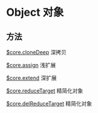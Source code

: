 # Object 对象

## 方法

[$core.cloneDeep](https://github.com/qianduanka/core-js-pro/blob/main/markdown/object/cloneDeep.md) 深拷贝

[$core.assign](https://github.com/qianduanka/core-js-pro/blob/main/markdown/object/assign.md) 浅扩展

[$core.extend](https://github.com/qianduanka/core-js-pro/blob/main/markdown/object/extend.md) 深扩展

[$core.reduceTarget](https://github.com/qianduanka/core-js-pro/blob/main/markdown/object/reduceTarget.md) 精简化对象

[$core.delReduceTarget](https://github.com/qianduanka/core-js-pro/blob/main/markdown/object/delReduceTarget.md) 精简化对象
